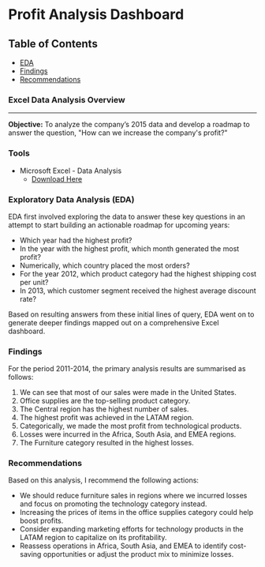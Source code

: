# Profit Analysis Dashboard

## Table of Contents

- [EDA](#exploratory-data-analysis-eda)
- [Findings](#findings)
- [Recommendations](#recommendations)


### Excel Data Analysis Overview
---
**Objective:** To analyze the company’s 2015 data and develop a roadmap to answer the question, "How can we increase the company's profit?"

### Tools

- Microsoft Excel - Data Analysis
  - [Download Here](https://www.microsoft.com/en-us/microsoft-365/excel)
   
### Exploratory Data Analysis (EDA)

EDA first involved exploring the data to answer these key questions in an attempt to start building an actionable roadmap for upcoming years:

- Which year had the highest profit?
- In the year with the highest profit, which month generated the most profit?
- Numerically, which country placed the most orders?
- For the year 2012, which product category had the highest shipping cost per unit?
- In 2013, which customer segment received the highest average discount rate?

Based on resulting answers from these initial lines of query, EDA went on to generate deeper findings mapped out on a comprehensive Excel dashboard.

### Findings

For the period 2011-2014, the primary analysis results are summarised as follows:

1. We can see that most of our sales were made in the United States.
2. Office supplies are the top-selling product category.
3. The Central region has the highest number of sales.
4. The highest profit was achieved in the LATAM region.
5. Categorically, we made the most profit from technological products.
6. Losses were incurred in the Africa, South Asia, and EMEA regions.
7. The Furniture category resulted in the highest losses.

### Recommendations

Based on this analysis, I recommend the following actions:

- We should reduce furniture sales in regions where we incurred losses and focus on promoting the technology category instead.
- Increasing the prices of items in the office supplies category could help boost profits.
- Consider expanding marketing efforts for technology products in the LATAM region to capitalize on its profitability.
- Reassess operations in Africa, South Asia, and EMEA to identify cost-saving opportunities or adjust the product mix to minimize losses.